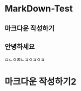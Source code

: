 # MarkDown-Test
마크다운 작성하기
------------

안녕하세요   
-------------------------
ㅁㄴㅇㄻㄴㅍㅇㅍㅇㅍ   


마크다운 작성하기2
==================
